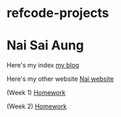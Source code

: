 # refcode-projects
# Nai Sai Aung

Here's my index [my blog](./blog)

Here's my other website [Nai website](https://nai-aung26.github.io/Nai/index.html)

(Week 1) [Homework](./blog/Homework(week-1).html)

(Week 2) [Homework](./blog/homework(week2).html)
